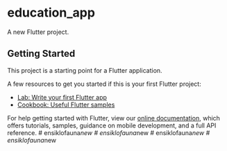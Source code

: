 # education_app

A new Flutter project.

## Getting Started

This project is a starting point for a Flutter application.

A few resources to get you started if this is your first Flutter project:

- [Lab: Write your first Flutter app](https://flutter.dev/docs/get-started/codelab)
- [Cookbook: Useful Flutter samples](https://flutter.dev/docs/cookbook)

For help getting started with Flutter, view our
[online documentation](https://flutter.dev/docs), which offers tutorials,
samples, guidance on mobile development, and a full API reference.
#   e n s i k l o f a u n a _ n e w  
 #   e n s i k l o f a u n a _ n e w  
 #   e n s i k l o f a u n a _ n e w  
 #   e n s i k l o f a u n a _ n e w  
 